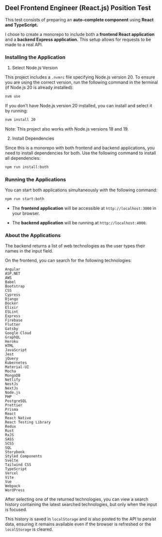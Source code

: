 ## Deel Frontend Engineer (React.js) Position Test

This test consists of preparing an <strong>auto-complete component</strong> using <strong>React and TypeScript.</strong>

I chose to create a monorepo to include both a <strong>frontend React application</strong> and a <strong>backend Express application.</strong> This setup allows for requests to be made to a real API.

### Installing the Application

1. Select Node.js Version

This project includes a `.nvmrc` file specifying Node.js version 20. To ensure you are using the correct version, run the following command in the terminal (if Node.js 20 is already installed):

```bash
nvm use
```
If you don't have Node.js version 20 installed, you can install and select it by running:

```bash
nvm install 20
```
Note: This project also works with Node.js versions 18 and 19.

2. Install Dependencies

Since this is a monorepo with both frontend and backend applications, you need to install dependencies for both. Use the following command to install all dependencies:

```bash
npm run install:both
```

### Running the Applications

You can start both applications simultaneously with the following command:

```bash
npm run start:both
```

- The <strong>frontend application</strong> will be accessible at `http://localhost:3000` in your browser.

- The <strong>backend application</strong> will be running at `http://localhost:4000`.

### About the Applications

The backend returns a list of web technologies as the user types their names in the input field.

On the frontend, you can search for the following technologies:

```
Angular
ASP.NET
AWS
Babel
Bootstrap
CSS
Cypress
Django
Docker
Elixir
ESLint
Express
Firebase
Flutter
Gatsby
Google Cloud
GraphQL
Heroku
HTML
JavaScript
Jest
jQuery
Kubernetes
Material-UI
Mocha
MongoDB
Netlify
NestJs
NextJs
Node.js
PHP
PostgreSQL
Prettier
Prisma
React
React Native
React Testing Library
Redux
Rust
RxJS
SASS
SCSS
SQL
Storybook
Styled Components
Svelte
Tailwind CSS
TypeScript
Vercel
Vite
Vue
Webpack
WordPress
```

After selecting one of the returned technologies, you can view a search history containing the latest searched technologies, but only when the input is focused.

This history is saved in `localStorage` and is also posted to the API to persist data, ensuring it remains available even if the browser is refreshed or the `localStorage` is cleared.